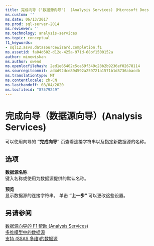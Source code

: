 ```yaml
---
title: 完成向导 ("数据源向导")  (Analysis Services) |Microsoft Docs
ms.custom: ''
ms.date: 06/13/2017
ms.prod: sql-server-2014
ms.reviewer: ''
ms.technology: analysis-services
ms.topic: conceptual
f1_keywords:
- sql12.asvs.datasourcewizard.completion.f1
ms.assetid: fa04d602-d12e-425a-971d-68bf1500152a
author: minewiskan
ms.author: owend
ms.openlocfilehash: 2ed1e65402c5ca59f349c28b2b9236ef02678114
ms.sourcegitcommit: ad4d92dce894592a259721a1571b1d8736abacdb
ms.translationtype: MT
ms.contentlocale: zh-CN
ms.lasthandoff: 08/04/2020
ms.locfileid: "87579249"
---
```

# <a name="completing-the-wizard-data-source-wizard-analysis-services"></a>完成向导（数据源向导）(Analysis Services)
  可以使用向导的 **“完成向导”** 页查看连接字符串以及指定新数据源的名称。  
  
## <a name="options"></a>选项  
 **数据源名称**  
 键入名称或使用为数据源提供的默认名称。  
  
 **预览**  
 显示数据源的连接字符串。 单击 **“上一步”** 可以更改这些设置。  
  
## <a name="see-also"></a>另请参阅  
 [数据源向导的 F1 帮助 &#40;Analysis Services&#41;](data-source-wizard-f1-help-analysis-services.md)   
 [多维模型中的数据源](multidimensional-models/data-sources-in-multidimensional-models.md)   
 [支持 &#40;SSAS 多维&#41;的数据源](multidimensional-models/supported-data-sources-ssas-multidimensional.md)  
  
  
